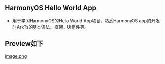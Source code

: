 ## HarmonyOS Hello World App 

+ 用于学习HarmonyOS的Hello World App项目，熟悉HarmonyOS app的开发时ArkTs的基本语法、框架、UI组件等。

## Preview如下

[image.png](./output.gif)